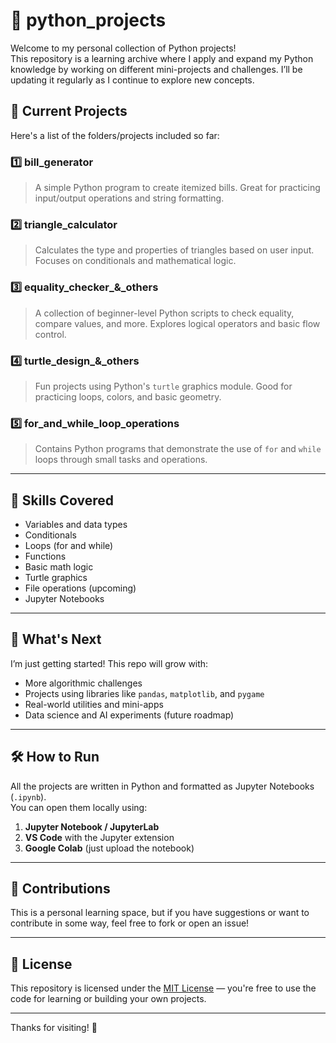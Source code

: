 # 🐍 python_projects

Welcome to my personal collection of Python projects!  
This repository is a learning archive where I apply and expand my Python knowledge by working on different mini-projects and challenges. I’ll be updating it regularly as I continue to explore new concepts.

## 📁 Current Projects

Here's a list of the folders/projects included so far:

### 1️⃣ bill_generator
> A simple Python program to create itemized bills. Great for practicing input/output operations and string formatting.

### 2️⃣ triangle_calculator
> Calculates the type and properties of triangles based on user input. Focuses on conditionals and mathematical logic.

### 3️⃣ equality_checker_&_others
> A collection of beginner-level Python scripts to check equality, compare values, and more. Explores logical operators and basic flow control.

### 4️⃣ turtle_design_&_others
> Fun projects using Python's `turtle` graphics module. Good for practicing loops, colors, and basic geometry.

### 5️⃣ for_and_while_loop_operations
> Contains Python programs that demonstrate the use of `for` and `while` loops through small tasks and operations.

---

## 🧠 Skills Covered

- Variables and data types
- Conditionals
- Loops (for and while)
- Functions
- Basic math logic
- Turtle graphics
- File operations (upcoming)
- Jupyter Notebooks

---

## 🚀 What's Next

I’m just getting started! This repo will grow with:

- More algorithmic challenges
- Projects using libraries like `pandas`, `matplotlib`, and `pygame`
- Real-world utilities and mini-apps
- Data science and AI experiments (future roadmap)

---

## 🛠 How to Run

All the projects are written in Python and formatted as Jupyter Notebooks (`.ipynb`).  
You can open them locally using:

1. **Jupyter Notebook / JupyterLab**  
2. **VS Code** with the Jupyter extension  
3. **Google Colab** (just upload the notebook)

---

## 🤝 Contributions

This is a personal learning space, but if you have suggestions or want to contribute in some way, feel free to fork or open an issue!

---

## 📜 License

This repository is licensed under the [MIT License](LICENSE) — you're free to use the code for learning or building your own projects.

---

Thanks for visiting! 🌱
